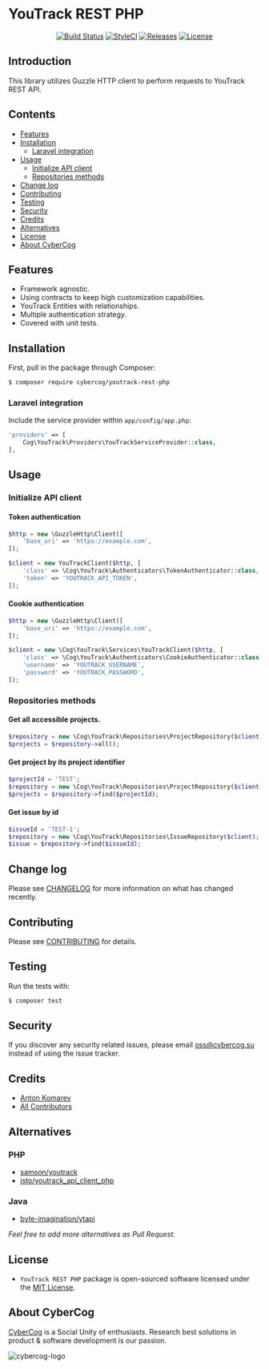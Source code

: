 # YouTrack REST PHP

<p align="center">
<a href="https://travis-ci.org/cybercog/youtrack-rest-php"><img src="https://img.shields.io/travis/cybercog/youtrack-rest-php/master.svg?style=flat-square" alt="Build Status"></a>
<a href="https://styleci.io/repos/91037527"><img src="https://styleci.io/repos/91037527/shield" alt="StyleCI"></a>
<a href="https://github.com/cybercog/youtrack-rest-php/releases"><img src="https://img.shields.io/github/release/cybercog/youtrack-rest-php.svg?style=flat-square" alt="Releases"></a>
<a href="https://github.com/cybercog/youtrack-rest-php/blob/master/LICENSE"><img src="https://img.shields.io/github/license/cybercog/youtrack-rest-php.svg?style=flat-square" alt="License"></a>
</p>

## Introduction

This library utilizes Guzzle HTTP client to perform requests to YouTrack REST API.

## Contents

- [Features](#features)
- [Installation](#installation)
    - [Laravel integration](#laravel-integration)
- [Usage](#usage)
    - [Initialize API client](#initialize-api-client)
    - [Repositories methods](#repositories-methods)
- [Change log](#change-log)
- [Contributing](#contributing)
- [Testing](#testing)
- [Security](#security)
- [Credits](#credits)
- [Alternatives](#alternatives)
- [License](#license)
- [About CyberCog](#about-cybercog)


## Features

- Framework agnostic.
- Using contracts to keep high customization capabilities.
- YouTrack Entities with relationships.
- Multiple authentication strategy.
- Covered with unit tests.

## Installation

First, pull in the package through Composer:

```sh
$ composer require cybercog/youtrack-rest-php
```

### Laravel integration

Include the service provider within `app/config/app.php`:

```php
'providers' => [
    Cog\YouTrack\Providers\YouTrackServiceProvider::class,
],
```

## Usage

### Initialize API client

#### Token authentication

```php
$http = new \GuzzleHttp\Client([
    'base_uri' => 'https://example.com',
]);

$client = new YouTrackClient($http, [
    'class' => \Cog\YouTrack\Authenticators\TokenAuthenticator::class,
    'token' => 'YOUTRACK_API_TOKEN',
]);
```

#### Cookie authentication

```php
$http = new \GuzzleHttp\Client([
    'base_uri' => 'https://example.com',
]);

$client = new \Cog\YouTrack\Services\YouTrackClient($http, [
    'class' => \Cog\YouTrack\Authenticators\CookieAuthenticator::class,
    'username' => 'YOUTRACK_USERNAME',
    'password' => 'YOUTRACK_PASSWORD',
]);
```

### Repositories methods

#### Get all accessible projects.

```php
$repository = new \Cog\YouTrack\Repositories\ProjectRepository($client);
$projects = $repository->all();
```

#### Get project by its project identifier

```php
$projectId = 'TEST';
$repository = new \Cog\YouTrack\Repositories\ProjectRepository($client);
$projects = $repository->find($projectId);
```

#### Get issue by id

```php
$issueId = 'TEST-1';
$repository = new \Cog\YouTrack\Repositories\IssueRepository($client);
$issue = $repository->find($issueId);
```

## Change log

Please see [CHANGELOG](CHANGELOG.md) for more information on what has changed recently.

## Contributing

Please see [CONTRIBUTING](CONTRIBUTING.md) for details.

## Testing

Run the tests with:

```sh
$ composer test
```

## Security

If you discover any security related issues, please email oss@cybercog.su instead of using the issue tracker.

## Credits

- [Anton Komarev](https://github.com/a-komarev)
- [All Contributors](../../contributors)

## Alternatives

### PHP

- [samson/youtrack](https://github.com/SamsonIT/YouTrack)
- [jsto/youtrack_api_client_php](https://github.com/jsto/youtrack_api_client_php)

### Java

- [byte-imagination/ytapi](https://github.com/byte-imagination/ytapi)

*Feel free to add more alternatives as Pull Request.*

## License

- `YouTrack REST PHP` package is open-sourced software licensed under the [MIT License](LICENSE).

## About CyberCog

[CyberCog](http://www.cybercog.ru) is a Social Unity of enthusiasts. Research best solutions in product & software development is our passion.

![cybercog-logo](https://cloud.githubusercontent.com/assets/1849174/18418932/e9edb390-7860-11e6-8a43-aa3fad524664.png)
